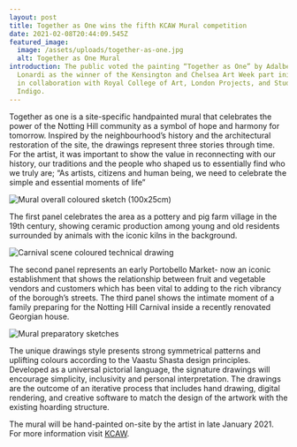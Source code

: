```yaml
---
layout: post
title: Together as One wins the fifth KCAW Mural competition
date: 2021-02-08T20:44:09.545Z
featured_image:
  image: /assets/uploads/together-as-one.jpg
  alt: Together as One Mural
introduction: The public voted the painting “Together as One” by Adalberto
  Lonardi as the winner of the Kensington and Chelsea Art Week part initiative
  in collaboration with Royal College of Art, London Projects, and Studio
  Indigo.
---
```

Together as one is a site-specific handpainted mural that celebrates the power of the Notting Hill community as a symbol of hope and harmony for tomorrow. Inspired by the neighbourhood’s history and the architectural restoration of the site, the drawings represent three stories through time. For the artist, it was important to show the value in reconnecting with our history, our traditions and the people who shaped us to essentially find who we truly are; “As artists, citizens and human being, we need to celebrate the simple and essential moments of life”

![Mural overall coloured sketch (100x25cm)](/assets/uploads/togetherasone_sketch2.jpg "Together as One – Mural overall coloured sketch (100x25cm)")

The first panel celebrates the area as a pottery and pig farm village in the 19th century, showing ceramic production among young and old residents surrounded by animals with the iconic kilns in the background. 

![Carnival scene coloured technical drawing](/assets/uploads/alxkcaw_detail4.png "Together as One – Carnival scene coloured technical drawing")

The second panel represents an early Portobello Market- now an iconic establishment that shows the relationship between fruit and vegetable vendors and customers which has been vital to adding to the rich vibrancy of the borough’s streets. The third panel shows the intimate moment of a family preparing for the Notting Hill Carnival inside a recently renovated Georgian house.

![Mural preparatory sketches](/assets/uploads/togetherasone_sketch.jpg "Together as One – Mural preparatory sketches")

The unique drawings style presents strong symmetrical patterns and uplifting colours according to the Vaastu Shasta design principles. Developed as a universal pictorial language, the signature drawings will encourage simplicity, inclusivity and personal interpretation. The drawings are the outcome of an iterative process that includes hand drawing, digital rendering, and creative software to match the design of the artwork with the existing hoarding structure.

The mural will be hand-painted on-site by the artist in late January 2021.<br>
For more information visit [KCAW](https://www.kcaw.co.uk/mural-5-vote).